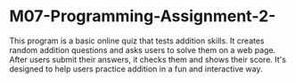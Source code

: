 # M07-Programming-Assignment-2-
 This program is a basic online quiz that tests addition skills. It creates random addition questions and asks users to solve them on a web page. After users submit their answers, it checks them and shows their score. It's designed to help users practice addition in a fun and interactive way.
